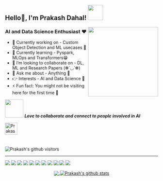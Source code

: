 <h2>Hello🤗, I'm Prakash Dahal! <img src="https://media.giphy.com/media/12oufCB0MyZ1Go/giphy.gif" width="50"></h2>
<img align='right' src="https://media.giphy.com/media/M9gbBd9nbDrOTu1Mqx/giphy.gif" width="230">

### AI and Data Science Enthusiast ❤️

- 🔭 Currently working on - Custom Object Detection and ML usecases 🤗
- 🌱 Currently learning - Pyspark, MLOps and Transformers😁
- 👯 I’m looking to collaborate on - DL, ML and Research Papers (❁´◡`❁)
- 💬 Ask me about - Anything 🧐
- 👉 Interests - AI and Data Science 🤩
- ⚡ Fun fact: You might not be visiting here for the first time 🙂

<!--[<img align="left" alt="codeSTACKr.com" width="22px" src="https://raw.githubusercontent.com/iconic/open-iconic/master/svg/globe.svg" />][website]
[<img align="left" alt="codeSTACKr | YouTube" width="22px" src="https://cdn.jsdelivr.net/npm/simple-icons@v3/icons/youtube.svg" />][youtube]-->

<img src="https://media.giphy.com/media/LnQjpWaON8nhr21vNW/giphy.gif" width="60"> <em><b>Love to collaborate and connect to people involved in AI</b> </em>

<a href="https://www.linkedin.com/in/pd2871/"><img align="left" alt="Prakash Dahal | LinkedIn" width="40px" src="https://img.icons8.com/color/48/000000/linkedin.png" /></a>


<br><br>

<!--### Languages and Tools:
<img align="left" alt="SQL" width="26px" src="https://raw.githubusercontent.com/github/explore/80688e429a7d4ef2fca1e82350fe8e3517d3494d/topics/sql/sql.png" />
<img align="left" alt="MySQL" width="26px" src="https://raw.githubusercontent.com/github/explore/80688e429a7d4ef2fca1e82350fe8e3517d3494d/topics/mysql/mysql.png" />
<img align="left" alt="MongoDB" width="26px" src="https://img.icons8.com/color/48/000000/mongodb.png" />
<img align="left" alt="Git" width="26px" src="https://raw.githubusercontent.com/github/explore/80688e429a7d4ef2fca1e82350fe8e3517d3494d/topics/git/git.png" />
<img align="left" alt="GitHub" width="26px" src="https://raw.githubusercontent.com/github/explore/78df643247d429f6cc873026c0622819ad797942/topics/github/github.png" />
<img align="left" alt="HTML5" width="26px" src="https://raw.githubusercontent.com/github/explore/80688e429a7d4ef2fca1e82350fe8e3517d3494d/topics/terminal/terminal.png" />
<br />
<br />
-->

<BR>
  
<p>
    <img class="center" alt="Prakash's github visitors" src="https://visitor-badge.laobi.icu/badge?page_id=PDahal2871.PDahal2871"/>
</p>

--------------------------------------------------------------------------------------------------------------------------------------------------------------------------------

![](https://img.shields.io/badge/OS-Windows-informational?style=flat&logo=windows&logoColor=white&color=2bbc8a)
![](https://img.shields.io/badge/Code-Python-informational?style=flat&logo=python&logoColor=white&color=2bbc8a)
![](https://img.shields.io/badge/Code-HTML-5-informational?style=flat&logo=html5&logoColor=white&color=2bbc8a)
![](https://img.shields.io/badge/Editor-Pycharm-informational?style=flat&logo=pycharm&logoColor=white&color=2bbc8a)
![](https://img.shields.io/badge/Editor-JupyterNB-informational?style=flat&logo=jupyter&logoColor=white&color=2bbc8a)
![](https://img.shields.io/badge/Tools-Sklearn-informational?style=flat&logo=scikit-learn&logoColor=white&color=2bbc8a)
![](https://img.shields.io/badge/Tools-Tensorflow-informational?style=flat&logo=tensorflow&logoColor=white&color=2bbc8a)
![](https://img.shields.io/badge/Tools-Streamlit-informational?style=flat&logo=streamlit&logoColor=white&color=2bbc8a)
![](https://img.shields.io/badge/Tools-OpenCV-informational?style=flat&logo=OpenCV&logoColor=white&color=2bbc8a)
![](https://img.shields.io/badge/Tools-SQL-informational?style=flat&logo=MySQL&logoColor=white&color=2bbc8a)
![](https://img.shields.io/badge/Shell-GitBash-informational?style=flat&logo=git&logoColor=white&color=2bbc8a)
  

<p align="center">
<a href="https://github.com/PDahal2871">
  <img align="center" src="https://github-readme-stats.vercel.app/api/top-langs/?username=PDahal2871&theme=dark&layout=compact&exclude_repo=IoT-Libraries,Hackerrank-Codes" />
  <img align="center" src="https://github-readme-stats.vercel.app/api?username=PDahal2871&show_icons=true&theme=dark&count_private=true&icon_color=439975&text_color=6e6e6e" alt="Prakash's github stats"/>
</a></p>
<br>


<!---
PDahal2871/PDahal2871 is a ✨ special ✨ repository because its `README.md` (this file) appears on your GitHub profile.
You can click the Preview link to take a look at your changes.
--->
